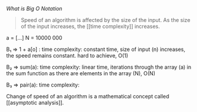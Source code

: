*What is Big O Notation*

> Speed of an algorithm is affected by the size of the input. As the size of the input increases, the [[time complexity]] increases.


a = [...]
N = 10000 000

B₁ => 1 + a[o] : time complexity: constant time, size of input (n) increases, the speed remains constant. hard to achieve, O(1)<br />

B₂ => sum(a): time complexity: linear time, iterations through the array (a) in the sum function as there are elements in the array (N), O(N)<br />

B₃ => pair(a): time complexity: 

Change of speed of an algorithm is a mathematical concept called [[asymptotic analysis]].